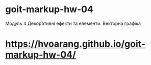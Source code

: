 # goit-markup-hw-04
Модуль 4 Декоративні ефекти та елементи. Векторна графіка
# https://hvoarang.github.io/goit-markup-hw-04/
